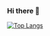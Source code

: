 ### Hi there 👋
[![Top Langs](https://github-readme-stats.vercel.app/api/top-langs/?username={Dangornushi}
)](https://github.com/anuraghazra/github-readme-stats)
<!--
**Dangornushi/dangornushi** is a ✨ _special_ ✨ repository because its `README.md` (this file) appears on your GitHub profile.

Here are some ideas to get you started:

- 🔭 I’m currently working on ...
- 🌱 I’m currently learning ...
- 👯 I’m looking to collaborate on ...
- 🤔 I’m looking for help with ...
- 💬 Ask me about ...
- 📫 How to reach me: ...
- 😄 Pronouns: ...
- ⚡ Fun fact: ...
-->
